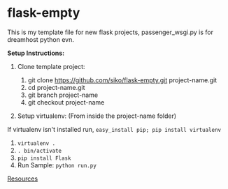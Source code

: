 flask-empty
===========

This is my template file for new flask projects, passenger_wsgi.py is for dreamhost python evn.

**Setup Instructions:**

1. Clone template project:
    1. git clone https://github.com/siko/flask-empty.git project-name.git
    2. cd project-name.git
    3. git branch project-name
    4. git checkout project-name

2. Setup virtualenv: (From inside the project-name folder)

If virtualenv isn't installed run, `easy_install pip; pip install virtualenv`

1. `virtualenv .`
2. `. bin/activate`
3. `pip install Flask`
4. Run Sample:
    `python run.py`

[Resources](http://flask.pocoo.org/docs/installation/)
